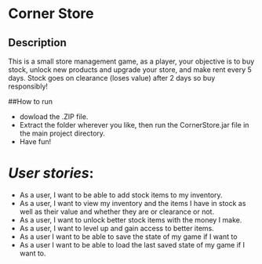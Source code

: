 # Corner Store


## Description
This is a small store management game, as a player, your objective is to
buy stock, unlock new products and upgrade your store, and make rent every 5 days. Stock goes on clearance (loses value) after 2 days
so buy responsibly!

##How to run
- dowload the .ZIP file.
- Extract the folder wherever you like, then run the CornerStore.jar file in the main project directory.
- Have fun!

# *User stories*:
- As a user, I want to be able to add stock items to my inventory.
- As a user, I want to view my inventory and the items I have in stock as well as their value 
and whether they are or clearance or not.
- As a user, I want to unlock better stock items with the money I make.
- As a user, I want to level up and gain access to better items.
- As a user I want to be able to save the state of my game if I want to
- As a user I want to be able to load the last saved state of my game if I want to.


